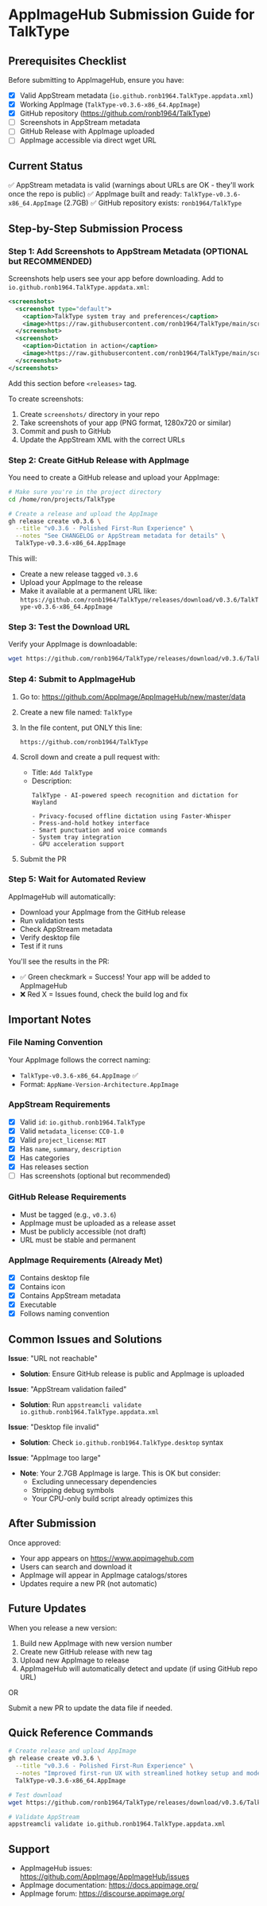 # AppImageHub Submission Guide for TalkType

## Prerequisites Checklist

Before submitting to AppImageHub, ensure you have:

- [x] Valid AppStream metadata (`io.github.ronb1964.TalkType.appdata.xml`)
- [x] Working AppImage (`TalkType-v0.3.6-x86_64.AppImage`)
- [x] GitHub repository (https://github.com/ronb1964/TalkType)
- [ ] Screenshots in AppStream metadata
- [ ] GitHub Release with AppImage uploaded
- [ ] AppImage accessible via direct wget URL

## Current Status

✅ AppStream metadata is valid (warnings about URLs are OK - they'll work once the repo is public)
✅ AppImage built and ready: `TalkType-v0.3.6-x86_64.AppImage` (2.7GB)
✅ GitHub repository exists: `ronb1964/TalkType`

## Step-by-Step Submission Process

### Step 1: Add Screenshots to AppStream Metadata (OPTIONAL but RECOMMENDED)

Screenshots help users see your app before downloading. Add to `io.github.ronb1964.TalkType.appdata.xml`:

```xml
<screenshots>
  <screenshot type="default">
    <caption>TalkType system tray and preferences</caption>
    <image>https://raw.githubusercontent.com/ronb1964/TalkType/main/screenshots/main.png</image>
  </screenshot>
  <screenshot>
    <caption>Dictation in action</caption>
    <image>https://raw.githubusercontent.com/ronb1964/TalkType/main/screenshots/dictating.png</image>
  </screenshot>
</screenshots>
```

Add this section before `<releases>` tag.

To create screenshots:
1. Create `screenshots/` directory in your repo
2. Take screenshots of your app (PNG format, 1280x720 or similar)
3. Commit and push to GitHub
4. Update the AppStream XML with the correct URLs

### Step 2: Create GitHub Release with AppImage

You need to create a GitHub release and upload your AppImage:

```bash
# Make sure you're in the project directory
cd /home/ron/projects/TalkType

# Create a release and upload the AppImage
gh release create v0.3.6 \
  --title "v0.3.6 - Polished First-Run Experience" \
  --notes "See CHANGELOG or AppStream metadata for details" \
  TalkType-v0.3.6-x86_64.AppImage
```

This will:
- Create a new release tagged `v0.3.6`
- Upload your AppImage to the release
- Make it available at a permanent URL like:
  `https://github.com/ronb1964/TalkType/releases/download/v0.3.6/TalkType-v0.3.6-x86_64.AppImage`

### Step 3: Test the Download URL

Verify your AppImage is downloadable:

```bash
wget https://github.com/ronb1964/TalkType/releases/download/v0.3.6/TalkType-v0.3.6-x86_64.AppImage
```

### Step 4: Submit to AppImageHub

1. Go to: https://github.com/AppImage/AppImageHub/new/master/data

2. Create a new file named: `TalkType`

3. In the file content, put ONLY this line:
   ```
   https://github.com/ronb1964/TalkType
   ```

4. Scroll down and create a pull request with:
   - Title: `Add TalkType`
   - Description:
     ```
     TalkType - AI-powered speech recognition and dictation for Wayland

     - Privacy-focused offline dictation using Faster-Whisper
     - Press-and-hold hotkey interface
     - Smart punctuation and voice commands
     - System tray integration
     - GPU acceleration support
     ```

5. Submit the PR

### Step 5: Wait for Automated Review

AppImageHub will automatically:
- Download your AppImage from the GitHub release
- Run validation tests
- Check AppStream metadata
- Verify desktop file
- Test if it runs

You'll see the results in the PR:
- ✅ Green checkmark = Success! Your app will be added to AppImageHub
- ❌ Red X = Issues found, check the build log and fix

## Important Notes

### File Naming Convention
Your AppImage follows the correct naming:
- `TalkType-v0.3.6-x86_64.AppImage` ✅
- Format: `AppName-Version-Architecture.AppImage`

### AppStream Requirements
- [x] Valid `id`: `io.github.ronb1964.TalkType`
- [x] Valid `metadata_license`: `CC0-1.0`
- [x] Valid `project_license`: `MIT`
- [x] Has `name`, `summary`, `description`
- [x] Has categories
- [x] Has releases section
- [ ] Has screenshots (optional but recommended)

### GitHub Release Requirements
- Must be tagged (e.g., `v0.3.6`)
- AppImage must be uploaded as a release asset
- Must be publicly accessible (not draft)
- URL must be stable and permanent

### AppImage Requirements (Already Met)
- [x] Contains desktop file
- [x] Contains icon
- [x] Contains AppStream metadata
- [x] Executable
- [x] Follows naming convention

## Common Issues and Solutions

**Issue**: "URL not reachable"
- **Solution**: Ensure GitHub release is public and AppImage is uploaded

**Issue**: "AppStream validation failed"
- **Solution**: Run `appstreamcli validate io.github.ronb1964.TalkType.appdata.xml`

**Issue**: "Desktop file invalid"
- **Solution**: Check `io.github.ronb1964.TalkType.desktop` syntax

**Issue**: "AppImage too large"
- **Note**: Your 2.7GB AppImage is large. This is OK but consider:
  - Excluding unnecessary dependencies
  - Stripping debug symbols
  - Your CPU-only build script already optimizes this

## After Submission

Once approved:
- Your app appears on https://www.appimagehub.com
- Users can search and download it
- AppImage will appear in AppImage catalogs/stores
- Updates require a new PR (not automatic)

## Future Updates

When you release a new version:
1. Build new AppImage with new version number
2. Create new GitHub release with new tag
3. Upload new AppImage to release
4. AppImageHub will automatically detect and update (if using GitHub repo URL)

OR

Submit a new PR to update the data file if needed.

## Quick Reference Commands

```bash
# Create release and upload AppImage
gh release create v0.3.6 \
  --title "v0.3.6 - Polished First-Run Experience" \
  --notes "Improved first-run UX with streamlined hotkey setup and model download progress" \
  TalkType-v0.3.6-x86_64.AppImage

# Test download
wget https://github.com/ronb1964/TalkType/releases/download/v0.3.6/TalkType-v0.3.6-x86_64.AppImage

# Validate AppStream
appstreamcli validate io.github.ronb1964.TalkType.appdata.xml
```

## Support

- AppImageHub issues: https://github.com/AppImage/AppImageHub/issues
- AppImage documentation: https://docs.appimage.org/
- AppImage forum: https://discourse.appimage.org/
